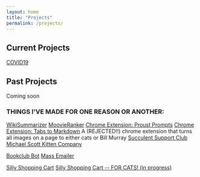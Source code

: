 ```yaml
---
layout: home
title: "Projects"
permalink: /projects/
---
```


## Current Projects

[COVID19](https://yesthisiskendra.github.io/COVID19)

## Past Projects

Coming soon

### THINGS I'VE MADE FOR ONE REASON OR ANOTHER:

[WikiSummarizer](http://wikisummarizer.herokuapp.com/)
[MoovieRanker](https://aaroncaraway.github.io/moovieranker/)
[Chrome Extension: Proust Prompts](https://chrome.google.com/webstore/detail/proust-prompts/egkfjfopadpmhjcmephkepgpplpbofpc?hl=en)
[Chrome Extension: Tabs to Markdown](https://chrome.google.com/webstore/detail/tabs-as-markdown/ajipphpanoaggohadhcfidefedclmhnn?hl=en)
A (REJECTED!!) chrome extension that turns all images on a page to either cats or Bill Murray
[Succulent Support Club](http://yesthisiskendra.com/work/succulentsupportclub/index.html)
[Michael Scott Kitten Company](http://michaelscottkittencompany.com/)

[Bookclub Bot](https://yesthisiskendra.github.io/projects/bookclubbot)
[Mass Emailer](<(https://yesthisiskendra.github.io/projects/massemailer)>)

[Silly Shopping Cart](https://umjs-ecomm-live.herokuapp.com/)
[Silly Shopping Cart -- FOR CATS! (in progress)](https://catcartcheckmeowt.herokuapp.com/)
